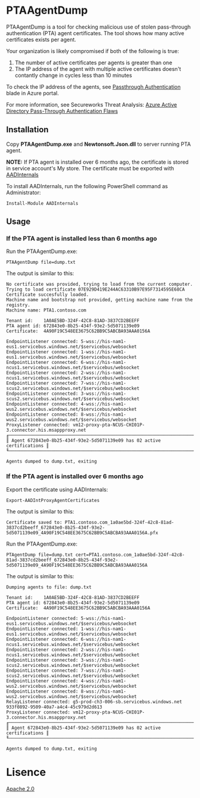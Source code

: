 # PTAAgentDump

PTAAgentDump is a tool for checking malicious use of stolen pass-through authentication (PTA) agent certificates. 
The tool shows how many active certificates exists per agent. 

Your organization is likely compromised if both of the following is true:
1. The number of active certificates per agents is greater than one
2. The IP address of the agent with multiple active certificates doesn't contantly change in cycles less than 10 minutes

To check the IP address of the agents, see [Passthrough Authentication](https://portal.azure.com/#view/Microsoft_AAD_IAM/PTAAgentManagement.ReactView) blade in Azure portal.

For more information, see Secureworks Threat Analysis: [Azure Active Directory Pass-Through Authentication Flaws](https://www.secureworks.com/research/azure-active-directory-pass-through-authentication-flaws)

## Installation

Copy **PTAAgentDump.exe** and **Newtonsoft.Json.dll** to server running PTA agent.

**NOTE:** If PTA agent is installed over 6 months ago, the certificate is stored in service account's My store. The certificate must be exported with [AADInternals](https://aadinternals.com/aadinternals/#export-aadintproxyagentcertificates)

To install AADInternals, run the following PowerShell command as Administrator:
```
Install-Module AADInternals
```

## Usage

### If the PTA agent is installed less than 6 months ago
Run the PTAAgentDump.exe:
```
PTAAgentDump file=dump.txt
```

The output is similar to this:
```
No certificate was provided, trying to load from the current computer.
Trying to load certificate 07E929D419E244AC63310B97E95F7314595E68CA
Certificate succesfully loaded.
Machine name and bootstrap not provided, getting machine name from the registry.
Machine name: PTA1.contoso.com

Tenant id:    1A0AE5BD-324F-42C8-81AD-3837CD2BEEFF
PTA agent id: 672843e0-8b25-434f-93e2-5d5071139e09
Certificate:  4A90F19C548EE3675C62BB9C5ABCBA93AAA0156A

EndpointListener connected: 5-wss://his-nam1-eus1.servicebus.windows.net/$servicebus/websocket
EndpointListener connected: 1-wss://his-nam1-eus1.servicebus.windows.net/$servicebus/websocket
EndpointListener connected: 6-wss://his-nam1-ncus1.servicebus.windows.net/$servicebus/websocket
EndpointListener connected: 2-wss://his-nam1-ncus1.servicebus.windows.net/$servicebus/websocket
EndpointListener connected: 7-wss://his-nam1-scus2.servicebus.windows.net/$servicebus/websocket
EndpointListener connected: 3-wss://his-nam1-scus2.servicebus.windows.net/$servicebus/websocket
EndpointListener connected: 4-wss://his-nam1-wus2.servicebus.windows.net/$servicebus/websocket
EndpointListener connected: 8-wss://his-nam1-wus2.servicebus.windows.net/$servicebus/websocket
ProxyListener connected: vm12-proxy-pta-NCUS-CHI01P-3.connector.his.msappproxy.net
╓─────────────────────────────────────────────────────────────────────────╖
║ Agent 672843e0-8b25-434f-93e2-5d5071139e09 has 02 active certifications ║
╙─────────────────────────────────────────────────────────────────────────╜

Agents dumped to dump.txt, exiting
```
### If the PTA agent is installed over 6 months ago
Export the certificate using AADInternals:

```
Export-AADIntProxyAgentCertificates
```
The output is similar to this:

```
Certificate saved to: PTA1.contoso.com_1a0ae5bd-324f-42c8-81ad-3837cd2beeff_672843e0-8b25-434f-93e2-5d5071139e09_4A90F19C548EE3675C62BB9C5ABCBA93AAA0156A.pfx
```

Run the PTAAgentDump.exe:
```
PTAgentDump file=dump.txt cert=PTA1.contoso.com_1a0ae5bd-324f-42c8-81ad-3837cd2beeff_672843e0-8b25-434f-93e2-5d5071139e09_4A90F19C548EE3675C62BB9C5ABCBA93AAA0156A
```
The output is similar to this:
```
Dumping agents to file: dump.txt

Tenant id:    1A0AE5BD-324F-42C8-81AD-3837CD2BEEFF
PTA agent id: 672843e0-8b25-434f-93e2-5d5071139e09
Certificate:  4A90F19C548EE3675C62BB9C5ABCBA93AAA0156A

EndpointListener connected: 5-wss://his-nam1-eus1.servicebus.windows.net/$servicebus/websocket
EndpointListener connected: 1-wss://his-nam1-eus1.servicebus.windows.net/$servicebus/websocket
EndpointListener connected: 6-wss://his-nam1-ncus1.servicebus.windows.net/$servicebus/websocket
EndpointListener connected: 2-wss://his-nam1-ncus1.servicebus.windows.net/$servicebus/websocket
EndpointListener connected: 3-wss://his-nam1-scus2.servicebus.windows.net/$servicebus/websocket
EndpointListener connected: 7-wss://his-nam1-scus2.servicebus.windows.net/$servicebus/websocket
EndpointListener connected: 4-wss://his-nam1-wus2.servicebus.windows.net/$servicebus/websocket
EndpointListener connected: 8-wss://his-nam1-wus2.servicebus.windows.net/$servicebus/websocket
RelayListener connected: g5-prod-ch3-006-sb.servicebus.windows.net 933f0892-9509-40a7-a4c4-45c979d2d613
ProxyListener connected: vm12-proxy-pta-NCUS-CHI01P-3.connector.his.msappproxy.net
╓─────────────────────────────────────────────────────────────────────────╖
║ Agent 672843e0-8b25-434f-93e2-5d5071139e09 has 02 active certifications ║
╙─────────────────────────────────────────────────────────────────────────╜

Agents dumped to dump.txt, exiting
```

# Lisence
[Apache 2.0](./LICENSE)
